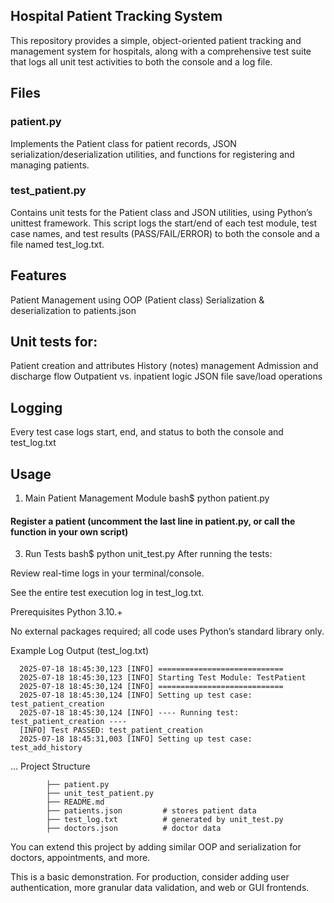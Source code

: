 ## Hospital Patient Tracking System
This repository provides a simple, object-oriented patient tracking and management system for hospitals, along with a comprehensive test suite that logs all unit test activities to both the console and a log file.

## Files
### patient.py
Implements the Patient class for patient records, JSON serialization/deserialization utilities, and functions for registering and managing patients.

### test_patient.py
Contains unit tests for the Patient class and JSON utilities, using Python’s unittest framework.
This script logs the start/end of each test module, test case names, and test results (PASS/FAIL/ERROR) to both the console and a file named test_log.txt.

## Features
Patient Management using OOP (Patient class)
Serialization & deserialization to patients.json

## Unit tests for:
Patient creation and attributes
History (notes) management
Admission and discharge flow
Outpatient vs. inpatient logic
JSON file save/load operations

## Logging
Every test case logs start, end, and status to both the console and test_log.txt

## Usage
1. Main Patient Management Module
bash$ python patient.py
#### Register a patient (uncomment the last line in patient.py, or call the function in your own script)

3. Run Tests
bash$ python unit_test.py
After running the tests:

Review real-time logs in your terminal/console.

See the entire test execution log in test_log.txt.

Prerequisites
Python 3.10.+

No external packages required; all code uses Python’s standard library only.

Example Log Output (test_log.txt)

      2025-07-18 18:45:30,123 [INFO] ============================
      2025-07-18 18:45:30,123 [INFO] Starting Test Module: TestPatient
      2025-07-18 18:45:30,124 [INFO] ============================
      2025-07-18 18:45:30,124 [INFO] Setting up test case: test_patient_creation
      2025-07-18 18:45:30,124 [INFO] ---- Running test: test_patient_creation ----
      [INFO] Test PASSED: test_patient_creation
      2025-07-18 18:45:31,003 [INFO] Setting up test case: test_add_history
...
Project Structure

      
            ├── patient.py
            ├── unit_test_patient.py    
            ├── README.md
            ├── patients.json         # stores patient data
            ├── test_log.txt          # generated by unit_test.py
            ├── doctors.json          # doctor data
           
          
You can extend this project by adding similar OOP and serialization for doctors, appointments, and more.

This is a basic demonstration. For production, consider adding user authentication, more granular data validation, and web or GUI frontends.

